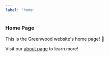 ```yaml
---
label: 'home'
---
```


### Home Page

This is the Greenwood website's home page!  🌱

Visit our [about page](/about) to learn more!